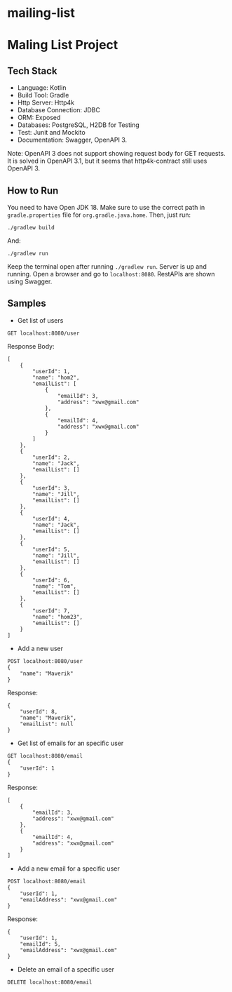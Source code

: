# mailing-list
# Maling List Project

## Tech Stack
* Language: Kotlin
* Build Tool: Gradle
* Http Server: Http4k
* Database Connection: JDBC 
* ORM: Exposed
* Databases: PostgreSQL, H2DB for Testing
* Test: Junit and Mockito
* Documentation: Swagger, OpenAPI 3. 


Note: OpenAPI 3 does not support showing request body for GET requests. It is solved in OpenAPI 3.1, but it seems that http4k-contract still uses OpenAPI 3.


## How to Run
You need to have Open JDK 18. Make sure to use the correct path in `gradle.properties` file for `org.gradle.java.home`. Then, just run:
```
./gradlew build
```
And:
```
./gradlew run
```

Keep the terminal open after running `./gradlew run`. Server is up and running. Open a browser and go to `localhost:8080`. RestAPIs are shown using Swagger.

## Samples
* Get list of users
```
GET localhost:8080/user
```
Response Body:
```
[
    {
        "userId": 1,
        "name": "hom2",
        "emailList": [
            {
                "emailId": 3,
                "address": "xwx@gmail.com"
            },
            {
                "emailId": 4,
                "address": "xwx@gmail.com"
            }
        ]
    },
    {
        "userId": 2,
        "name": "Jack",
        "emailList": []
    },
    {
        "userId": 3,
        "name": "Jill",
        "emailList": []
    },
    {
        "userId": 4,
        "name": "Jack",
        "emailList": []
    },
    {
        "userId": 5,
        "name": "Jill",
        "emailList": []
    },
    {
        "userId": 6,
        "name": "Tom",
        "emailList": []
    },
    {
        "userId": 7,
        "name": "hom23",
        "emailList": []
    }
]
```
* Add a new user
```
POST localhost:8080/user
{
    "name": "Maverik"
}
```
Response:
```
{
    "userId": 8,
    "name": "Maverik",
    "emailList": null
}
```
* Get list of emails for an specific user
```
GET localhost:8080/email
{
    "userId": 1
}
```
Response:
```
[
    {
        "emailId": 3,
        "address": "xwx@gmail.com"
    },
    {
        "emailId": 4,
        "address": "xwx@gmail.com"
    }
]
```
* Add a new email for a specific user
```
POST localhost:8080/email
{
    "userId": 1,
    "emailAddress": "xwx@gmail.com"
}
```
Response:
```
{
    "userId": 1,
    "emailId": 5,
    "emailAddress": "xwx@gmail.com"
}
```
* Delete an email of a specific user
```
DELETE localhost:8080/email
```

